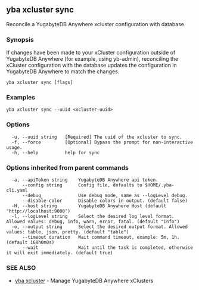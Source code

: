 ## yba xcluster sync

Reconcile a YugabyteDB Anywhere xcluster configuration with database

### Synopsis

If changes have been made to your xCluster configuration outside of YugabyteDB Anywhere (for example, using yb-admin), reconciling the xCluster configuration with the database updates the configuration in YugabyteDB Anywhere to match the changes.

```
yba xcluster sync [flags]
```

### Examples

```
yba xcluster sync --uuid <xcluster-uuid>
```

### Options

```
  -u, --uuid string   [Required] The uuid of the xcluster to sync.
  -f, --force         [Optional] Bypass the prompt for non-interactive usage.
  -h, --help          help for sync
```

### Options inherited from parent commands

```
  -a, --apiToken string    YugabyteDB Anywhere api token.
      --config string      Config file, defaults to $HOME/.yba-cli.yaml
      --debug              Use debug mode, same as --logLevel debug.
      --disable-color      Disable colors in output. (default false)
  -H, --host string        YugabyteDB Anywhere Host (default "http://localhost:9000")
  -l, --logLevel string    Select the desired log level format. Allowed values: debug, info, warn, error, fatal. (default "info")
  -o, --output string      Select the desired output format. Allowed values: table, json, pretty. (default "table")
      --timeout duration   Wait command timeout, example: 5m, 1h. (default 168h0m0s)
      --wait               Wait until the task is completed, otherwise it will exit immediately. (default true)
```

### SEE ALSO

* [yba xcluster](yba_xcluster.md)	 - Manage YugabyteDB Anywhere xClusters

